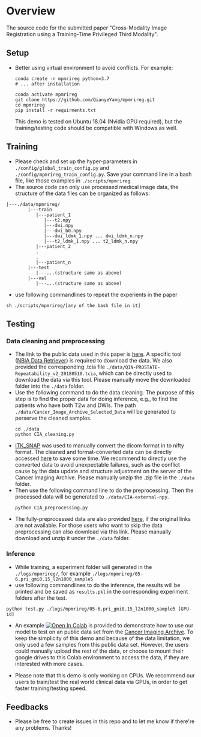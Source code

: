 # Overview
The source code for the submitted paper "Cross-Modality Image Registration using a Training-Time Privileged Third Modality".


## Setup

* Better using virtual environment to avoid conflicts. For example:
  ```
  conda create -n mpmrireg python=3.7
  # ... after installation

  conda activate mpmrireg
  git clone https://github.com/QianyeYang/mpmrireg.git
  cd mpmrireg
  pip install -r requirments.txt
  ```
  This demo is tested on Ubuntu 18.04 (Nvidia GPU required), but the training/testing code should be compatible with Windows as well.

## Training
* Please check and set up the hyper-parameters in ``./config/global_train_config.py`` and ``./config/mpmrireg_train_config.py``. Save your command line in a bash file, like those examples in ``./scripts/mpmrireg``.
* The source code can only use processed medical image data, the structure of the data files can be organized as follows:
```
|---./data/mpmrireg/
        |---train
           |---patient_1
              |---t2.npy
              |---dwi.npy
              |---dwi_b0.npy
              |---dwi_ldmk_1.npy ... dwi_ldmk_n.npy
              |---t2_ldmk_1.npy ... t2_ldmk_n.npy
           |---patient_2
           .
           .
           |---patient_n
        |---test
           |---...(structure same as above)
        |---val
           |---...(structure same as above)
```
* use following commandlines to repeat the experients in the paper
```
sh ./scripts/mpmrireg/[any of the bash file in it]
```

## Testing

### Data cleaning and preprocessing
* The link to the public data used in this paper is [here](https://wiki.cancerimagingarchive.net/display/Public/QIN-PROSTATE-Repeatability). A specific tool ([NBIA Data Retriever](https://wiki.cancerimagingarchive.net/display/NBIA/Downloading+TCIA+Images)) is required to download the data. We also provided the corresponding .tcia file ``./data/QIN-PROSTATE-Repeatability_v2_20180510.tcia``, which can be directly used to download the data via this tool. Please manually move the downloaded folder into the ``./data`` folder. 
* Use the following command to do the data cleaning. The purpose of this step is to find the proper data for doing inference, e.g., to find the patients who have both T2w and DWIs. The path ``./data/Cancer_Image_Archive_Selected_Data`` will be generated to perserve the cleaned samples.
  ```
  cd ./data
  python CIA_cleaning.py
  ``` 
* [ITK_SNAP](http://www.itksnap.org/pmwiki/pmwiki.php) was used to manually convert the dicom format in to nifty format. The cleaned and format-converted data can be directly accessed [here](https://drive.google.com/file/d/1CXFLT2Bdvnjd5Zb9MmpFIknoRX1JHQPx/view?usp=sharing) to save some time. We recommend to directly use the converted data to avoid unexpectable failures, such as the conflict cause by the data update and structure adjustment on the server of the Cancer Imaging Archive. Please manually unzip the .zip file in the ``./data`` folder.
* Then use the following command line to do the preprocessing. Then the processed data will be generated to ``./data/CIA-external-npy``.
  ```
  python CIA_preprocessing.py 
  ```
* The fully-preprocessed data are also provided [here](https://drive.google.com/file/d/15l4IBfNUTdOwQL6rY2H6ekpwfaeNIfPj/view?usp=sharing), if the original links are not available. For those users who want to skip the data preprocessing can also download via this link. Please manually download and unzip it under the ``./data`` folder.

### Inference
* While training, a experiment folder will generated in the ``./logs/mpmrireg/``, for example ``./logs/mpmrireg/05-6.pri_gmi0.15_l2n1000_sample5``
* use following commandlines to do the inference, the results will be printed and be saved as ``results.pkl`` in the corresponding experiment folders after the test.
```
python test.py ./logs/mpmrireg/05-6.pri_gmi0.15_l2n1000_sample5 [GPU-id]
```
* An example [![Open In Colab](https://colab.research.google.com/assets/colab-badge.svg)](https://colab.research.google.com/drive/13cGaVu8i0LSP-OHVz_eTp-Cfg8LxUJcy?usp=sharing) is provided to demonstrate how to use our model to test on an public data set from the [Cancer Imaging Archive](https://wiki.cancerimagingarchive.net/display/Public/QIN-PROSTATE-Repeatability). To keep the simplicity of this demo and because of the data limitation, we only used a few samples from this public data set. However, the users could manually upload the rest of the data, or choose to mount their google drives to this Colab environment to access the data, if they are interested with more cases.

* Please note that this demo is only working on CPUs. We recommend our users to train/test the real world clinical data via GPUs, in order to get faster training/testing speed.


## Feedbacks
* Please be free to create issues in this repo and to let me know if there're any problems. Thanks!